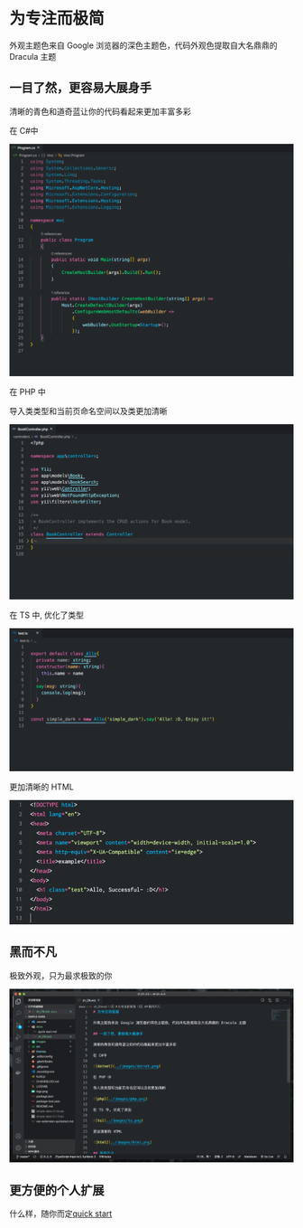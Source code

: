 # 为专注而极简

外观主题色来自 Google 浏览器的深色主题色，代码外观色提取自大名鼎鼎的 Dracula 主题

## 一目了然，更容易大展身手

清晰的青色和道奇蓝让你的代码看起来更加丰富多彩

在 C#中

![dotnet](../images/dotnet.png)

在 PHP 中

导入类类型和当前页命名空间以及类更加清晰

![php](../images/php.png)

在 TS 中, 优化了类型

![ts](../images/ts.png)

更加清晰的 HTML

![html](../images/html.png)

## 黑而不凡

极致外观，只为最求极致的你

![外观](../images/appearance.png)

## 更方便的个人扩展

什么样，随你而定[quick  start](./quick_start.md)
